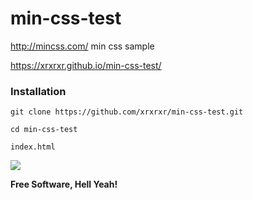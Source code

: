# min-css-test


http://mincss.com/
min css sample   

https://xrxrxr.github.io/min-css-test/

### Installation
```
git clone https://github.com/xrxrxr/min-css-test.git
```

```
cd min-css-test
```
```
index.html
```

![](https://media.giphy.com/media/ab0lJZWms9Wi4/giphy.gif)

**Free Software, Hell Yeah!**


